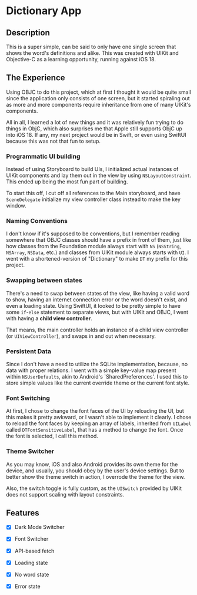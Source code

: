 # Dictionary App

## Description

This is a super simple, can be said to only have one single screen that shows the word's definitions and alike. This was created with UIKit and Objective-C as a learning opportunity, running against iOS 18.

## The Experience

Using OBJC to do this project, which at first I thought it would be quite small since the application only consists of one screen, but it started spiraling out as more and more components require inheritance from one of many UIKit's components.

All in all, I learned a lot of new things and it was relatively fun trying to do things in ObjC, which also surprises me that Apple still supports ObjC up into iOS 18. If any, my next project would be in Swift, or even using SwiftUI because this was not that fun to setup.

### Programmatic UI building

Instead of using Storyboard to build UIs, I initialized actual instances of UIKit components and lay them out in the view by using `NSLayoutConstraint`. This ended up being the most fun part of building.

To start this off, I cut off all references to the Main storyboard, and have `SceneDelegate` initialize my view controller class instead to make the key window.

### Naming Conventions

I don't know if it's supposed to be conventions, but I remember reading somewhere that OBJC classes should have a prefix in front of them, just like how classes from the Foundation module always start with `NS` (`NSString`, `NSArray`, `NSData`, etc.) and classes from UIKit module always starts with `UI`. I went with a shortened-version of "Dictionary" to make `DT` my prefix for this project.

### Swapping between states

There's a need to swap between states of the view, like having a valid word to show, having an internet connection error or the word doesn't exist, and even a loading state. Using SwiftUI, it looked to be pretty simple to have some `if`-`else` statement to separate views, but with UIKit and OBJC, I went with having a **child view controller**.

That means, the main controller holds an instance of a child view controller (or `UIViewController`), and swaps in and out when necessary.

### Persistent Data

Since I don't have a need to utilize the SQLite implementation, because, no data with proper relations. I went with a simple key-value map present within `NSUserDefaults`, akin to Android's `SharedPreferences'. I used this to store simple values like the current override theme or the current font style.

### Font Switching

At first, I chose to change the font faces of the UI by reloading the UI, but this makes it pretty awkward, or I wasn't able to implement it clearly. I chose to reload the font faces by keeping an array of labels, inherited from `UILabel` called `DTFontSensitiveLabel`, that has a method to change the font. Once the font is selected, I call this method.

### Theme Switcher

As you may know, iOS and also Android provides its own theme for the device, and usually, you should obey by the user's device settings. But to better show the theme switch in action, I overrode the theme for the view.

Also, the switch toggle is fully custom, as the `UISwitch` provided by UIKit does not support scaling with layout constraints.

## Features

- [x] Dark Mode Switcher
- [x] Font Switcher
- [x] API-based fetch
- [x] Loading state
- [x] No word state
- [x] Error state

